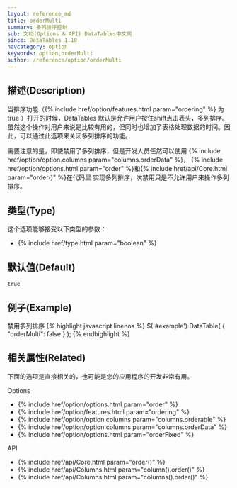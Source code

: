 ```yaml
---
layout: reference_md
title: orderMulti
summary: 多列排序控制
sub: 文档(Options & API) DataTables中文网
since: DataTables 1.10
navcategory: option
keywords: option,orderMulti
author: /reference/option/orderMulti
---
```


## 描述(Description)
当排序功能（{% include href/option/features.html param="ordering" %} 为true
）打开的时候，DataTables 默认是允许用户按住shift点击表头，多列排序。
虽然这个操作对用户来说是比较有用的，但同时也增加了表格处理数据的时间。因此，可以通过此选项来关闭多列排序的功能。

需要注意的是，即使禁用了多列排序，但是开发人员任然可以使用 
{% include href/option/option.columns param="columns.orderData" %}，
{% include href/option/options.html param="order" %}和{% include href/api/Core.html param="order()" %}在代码里
实现多列排序，次禁用只是不允许用户来操作多列排序。



## 类型(Type)
这个选项能够接受以下类型的参数：

- {% include href/type.html param="boolean" %}

## 默认值(Default)
`true`
 
## 例子(Example)
禁用多列排序
{% highlight javascript linenos %}
$('#example').DataTable( {
  "orderMulti": false
} );
{% endhighlight %}


## 相关属性(Related)
下面的选项是直接相关的，也可能是您的应用程序的开发非常有用。

Options

- {% include href/option/options.html param="order" %}
- {% include href/option/features.html param="ordering" %}
- {% include href/option/option.columns param="columns.orderable" %}
- {% include href/option/option.columns param="columns.orderData" %}
- {% include href/option/options.html param="orderFixed" %}

API

- {% include href/api/Core.html param="order()" %}
- {% include href/api/Columns.html param="column().order()" %}
- {% include href/api/Columns.html param="columns().order()" %}
